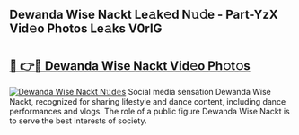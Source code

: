 ## Dewanda Wise Nackt Le𝚊k𝚎d N𝚞𝚍e - Part-YzX Vid𝚎o Photos Le𝚊ks V0rIG

# <h2><a href="http://fb99ar.evod.top/?m=Dewanda+Wise+Nackt">🔗 👉🔴 Dewanda Wise Nackt Vid𝚎o Ph𝚘t𝚘s</a></h2>

[![Dewanda Wise Nackt N𝚞d𝚎s](https://i.imgur.com/8V9OHl7.gif)](http://fb99ar.evod.top/?m=Dewanda+Wise+Nackt)
Social media sensation Dewanda Wise Nackt, recognized for sharing lifestyle and dance content, including dance performances and vlogs. The role of a public figure Dewanda Wise Nackt is to serve the best interests of society. 

